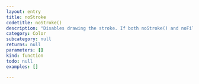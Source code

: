 ```yaml
---
layout: entry
title: noStroke
codetitle: noStroke()
description: "Disables drawing the stroke. If both noStroke() and noFill() are called,\nnewly drawn shapes will be invisible."
category: Color
subcategory: null
returns: null
parameters: []
kind: function
todo: null
examples: []

---
```

